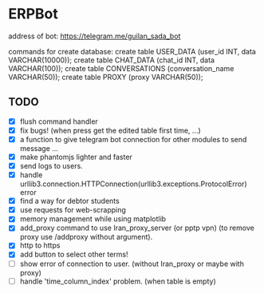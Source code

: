 # ERPBot
address of bot: https://telegram.me/guilan_sada_bot

commands for create database:
create table USER_DATA (user_id INT, data VARCHAR(10000));
create table CHAT_DATA (chat_id INT, data VARCHAR(100));
create table CONVERSATIONS (conversation_name VARCHAR(50));
create table PROXY (proxy VARCHAR(50));

## TODO

- [x] flush command handler
- [x] fix bugs! (when press get the edited table first time, ...)
- [x] a function to give telegram bot connection for other modules to send message ...
- [x] make phantomjs lighter and faster
- [x] send logs to users.
- [x] handle urllib3.connection.HTTPConnection(urllib3.exceptions.ProtocolError) error
- [x] find a way for debtor students
- [x] use requests for web-scrapping
- [x] memory management while using matplotlib
- [x] add_proxy command to use Iran_proxy_server (or pptp vpn) (to remove proxy use /addproxy without argument).
- [x] http to https
- [x] add button to select other terms!
- [ ] show error of connection to user. (without Iran_proxy or maybe with proxy)
- [ ] handle 'time_column_index' problem. (when table is empty)